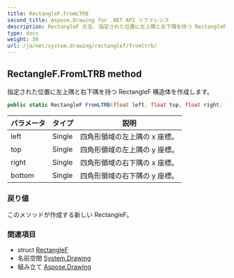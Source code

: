 ```yaml
---
title: RectangleF.FromLTRB
second_title: Aspose.Drawing for .NET API リファレンス
description: RectangleF 方法. 指定された位置に左上隅と右下隅を持つ RectangleF 構造体を作成します
type: docs
weight: 30
url: /ja/net/system.drawing/rectanglef/fromltrb/
---
```

## RectangleF.FromLTRB method

指定された位置に左上隅と右下隅を持つ RectangleF 構造体を作成します。

```csharp
public static RectangleF FromLTRB(float left, float top, float right, float bottom)
```

| パラメータ | タイプ | 説明 |
| --- | --- | --- |
| left | Single | 四角形領域の左上隅の x 座標。 |
| top | Single | 四角形領域の左上隅の y 座標。 |
| right | Single | 四角形領域の右下隅の x 座標。 |
| bottom | Single | 四角形領域の右下隅の y 座標。 |

### 戻り値

このメソッドが作成する新しい RectangleF。

### 関連項目

* struct [RectangleF](../)
* 名前空間 [System.Drawing](../../rectanglef/)
* 組み立て [Aspose.Drawing](../../../)


